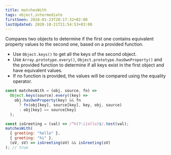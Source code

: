 ```yaml
---
title: matchesWith
tags: object,intermediate
firstSeen: 2018-01-23T20:17:32+02:00
lastUpdated: 2020-10-21T21:54:53+03:00
---
```


Compares two objects to determine if the first one contains equivalent property values to the second one, based on a provided function.

- Use `Object.keys()` to get all the keys of the second object.
- Use `Array.prototype.every()`, `Object.prototype.hasOwnProperty()` and the provided function to determine if all keys exist in the first object and have equivalent values.
- If no function is provided, the values will be compared using the equality operator.

```js
const matchesWith = (obj, source, fn) =>
  Object.keys(source).every((key) =>
    obj.hasOwnProperty(key) && fn
      ? fn(obj[key], source[key], key, obj, source)
      : obj[key] == source[key]
  );
```

```js
const isGreeting = (val) => /^h(?:i|ello)$/.test(val);
matchesWith(
  { greeting: "hello" },
  { greeting: "hi" },
  (oV, sV) => isGreeting(oV) && isGreeting(sV)
); // true
```

